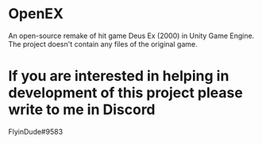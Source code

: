 # OpenEX
An open-source remake of hit game Deus Ex (2000) in Unity Game Engine. The project doesn't contain any files of the original game.


# If you are interested in helping in development of this project please write to me in Discord
FlyinDude#9583
